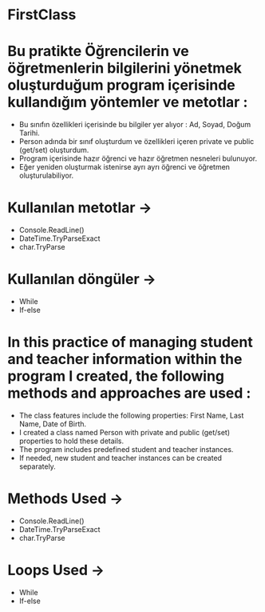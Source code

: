 # FirstClass

# Bu pratikte Öğrencilerin ve öğretmenlerin bilgilerini yönetmek oluşturduğum program içerisinde kullandığım yöntemler ve metotlar :
- Bu sınıfın özellikleri içerisinde bu bilgiler yer alıyor : Ad, Soyad, Doğum Tarihi.
- Person adında bir sınıf oluşturdum ve özellikleri içeren private ve public (get/set) oluşturdum. 
- Program içerisinde hazır öğrenci ve hazır öğretmen nesneleri bulunuyor.
- Eğer yeniden oluşturmak istenirse ayrı ayrı öğrenci ve öğretmen oluşturulabiliyor.
  
 # Kullanılan metotlar ->
- Console.ReadLine()
- DateTime.TryParseExact
- char.TryParse

# Kullanılan döngüler ->
- While
- If-else

# In this practice of managing student and teacher information within the program I created, the following methods and approaches are used :
- The class features include the following properties: First Name, Last Name, Date of Birth.
- I created a class named Person with private and public (get/set) properties to hold these details.
- The program includes predefined student and teacher instances.
- If needed, new student and teacher instances can be created separately.

# Methods Used ->
- Console.ReadLine()
- DateTime.TryParseExact
- char.TryParse

# Loops Used ->
- While
- If-else
